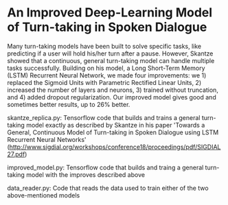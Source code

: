 # An Improved Deep-Learning Model of Turn-taking in Spoken Dialogue

Many turn-taking models have been built to solve specific tasks, like
predicting if a user will hold his/her turn after a pause. However,
Skantze showed that a continuous, general
turn-taking model can handle multiple tasks successfully. Building on
his model, a Long Short-Term Memory (LSTM) Recurrent Neural Network,
we made four improvements: we 1) replaced the Sigmoid Units with
Parametric Rectified Linear Units, 2) increased the number of layers
and neurons, 3) trained without truncation, and 4) added
dropout regularization.  Our improved model gives good and sometimes
better results, up to 26% better.

skantze_replica.py: Tensorflow code that builds and trains a general turn-taking model exactly as described by Skantze in his paper 'Towards a General, Continuous Model of Turn-taking in Spoken Dialogue using LSTM Recurrent Neural Networks' (http://www.sigdial.org/workshops/conference18/proceedings/pdf/SIGDIAL27.pdf)

improved_model.py: Tensorflow code that builds and traing a general turn-taking model with the improves described above

data_reader.py: Code that reads the data used to train either of the two above-mentioned models

